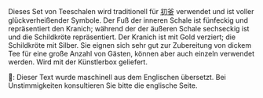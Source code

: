 <p>Dieses Set von Teeschalen wird traditionell für <abbr title="hatsugama, erste Teaeinladung des Jahres">初釜</abbr> verwendet und ist voller glückverheißender Symbole. Der Fuß der inneren Schale ist fünfeckig und repräsentiert den Kranich; während der der äußeren Schale sechseckig ist und die Schildkröte repräsentiert. Der Kranich ist mit Gold verziert; die Schildkröte mit Silber. Sie eignen sich sehr gut zur Zubereitung von dickem Tee für eine große Anzahl von Gästen, können aber auch einzeln verwendet werden. Wird mit der Künstlerbox geliefert.</p>
👾: Dieser Text wurde maschinell aus dem Englischen übersetzt. Bei Unstimmigkeiten konsultieren Sie bitte die englische Seite.
